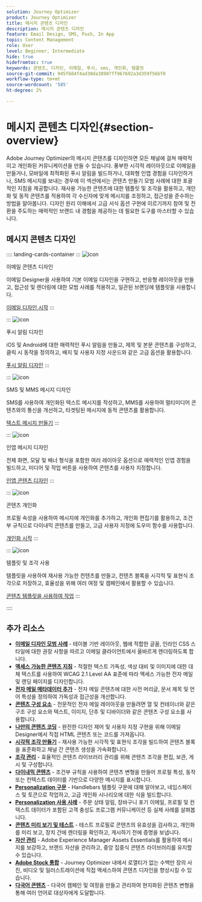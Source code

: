 ```yaml
---
solution: Journey Optimizer
product: Journey Optimizer
title: 메시지 콘텐츠 디자인
description: 메시지 콘텐츠 디자인
feature: Email Design, SMS, Push, In App
topic: Content Management
role: User
level: Beginner, Intermediate
hide: true
hidefromtoc: true
keywords: 콘텐츠, 디자인, 이메일, 푸시, sms, 개인화, 템플릿
source-git-commit: 945f684f4ad30da38907ff967692a3d359f56bf0
workflow-type: tm+mt
source-wordcount: '585'
ht-degree: 2%

---
```


# 메시지 콘텐츠 디자인{#section-overview}

Adobe Journey Optimizer의 메시지 콘텐츠를 디자인하면 모든 채널에 걸쳐 매력적이고 개인화된 커뮤니케이션을 만들 수 있습니다. 풍부한 시각적 레이아웃으로 이메일을 만들거나, 모바일에 최적화된 푸시 알림을 빌드하거나, 대화형 인앱 경험을 디자인하거나, SMS 메시지를 보내는 경우에 이 섹션에서는 콘텐츠 만들기 모범 사례에 대한 포괄적인 지침을 제공합니다. 재사용 가능한 콘텐츠에 대한 템플릿 및 조각을 활용하고, 개인화 및 동적 콘텐츠를 적용하여 각 수신자에 맞게 메시지를 조정하고, 접근성을 준수하는 방법을 알아봅니다. 디자인 원리 이해에서 고급 서식 옵션 구현에 이르기까지 참여 및 전환을 주도하는 매력적인 브랜드 내 경험을 제공하는 데 필요한 도구를 마스터할 수 있습니다.

## 메시지 콘텐츠 디자인

:::: landing-cards-container
:::
![icon](https://cdn.experienceleague.adobe.com/icons/list-check.svg?lang=ko)

이메일 콘텐츠 디자인

이메일 Designer을 사용하여 기본 이메일 디자인을 구현하고, 반응형 레이아웃을 만들고, 접근성 및 렌더링에 대한 모범 사례를 적용하고, 일관된 브랜딩에 템플릿을 사용합니다.

[이메일 디자인 시작](../email/get-started-email-design.md)
:::

:::
![icon](https://cdn.experienceleague.adobe.com/icons/paper-plane.svg?lang=ko)

푸시 알림 디자인

iOS 및 Android에 대한 매력적인 푸시 알림을 만들고, 제목 및 본문 콘텐츠를 구성하고, 클릭 시 동작을 정의하고, 배지 및 사용자 지정 사운드와 같은 고급 옵션을 활용합니다.

[푸시 알림 디자인](../push/design-push.md)
:::

:::
![icon](https://cdn.experienceleague.adobe.com/icons/message.svg?lang=ko)

SMS 및 MMS 메시지 디자인

SMS를 사용하여 개인화된 텍스트 메시지를 작성하고, MMS를 사용하여 멀티미디어 콘텐츠와의 통신을 개선하고, 타겟팅된 메시지에 동적 콘텐츠를 활용합니다.

[텍스트 메시지 만들기](../sms/create-sms.md)
:::

:::
![icon](https://cdn.experienceleague.adobe.com/icons/mobile.svg?lang=ko)

인앱 메시지 디자인

전체 화면, 모달 및 배너 형식을 포함한 여러 레이아웃 옵션으로 매력적인 인앱 경험을 빌드하고, 미디어 및 작업 버튼을 사용하여 콘텐츠를 사용자 지정합니다.

[인앱 콘텐츠 디자인](../in-app/design-in-app.md)
:::

:::
![icon](https://cdn.experienceleague.adobe.com/icons/screwdriver-wrench.svg?lang=ko)

콘텐츠 개인화

프로필 속성을 사용하여 메시지에 개인화를 추가하고, 개인화 편집기를 활용하고, 조건부 규칙으로 다이내믹 콘텐츠를 만들고, 고급 사용자 지정에 도우미 함수를 사용합니다.

[개인화 시작](../personalization/personalize.md)
:::

:::
![icon](https://cdn.experienceleague.adobe.com/icons/puzzle-piece.svg?lang=ko)

템플릿 및 조각 사용

템플릿을 사용하여 재사용 가능한 컨텐츠를 만들고, 컨텐츠 블록을 시각적 및 표현식 조각으로 저장하고, 효율성을 위해 여러 여정 및 캠페인에서 활용할 수 있습니다.

[콘텐츠 템플릿을 사용하여 작업](../content-management/use-content-templates.md)
:::

::::


## 추가 리소스

- **[이메일 디자인 모범 사례](../email/get-started-email-design.md#best-practices)** - 테이블 기반 레이아웃, 웹에 적합한 글꼴, 인라인 CSS 스타일에 대한 권장 사항을 따르고 이메일 클라이언트에서 올바르게 렌더링하도록 합니다.
- **[액세스 가능한 콘텐츠 지침](../email/accessible-content.md)** - 적절한 텍스트 가독성, 색상 대비 및 이미지에 대한 대체 텍스트를 사용하여 WCAG 2.1 Level AA 표준에 따라 액세스 가능한 전자 메일 및 랜딩 페이지를 디자인합니다.
- **[전자 메일 메타데이터 추가](../email/email-metadata.md)** - 전자 메일 콘텐츠에 대한 사전 머리글, 문서 제목 및 언어 특성을 정의하여 가독성과 접근성을 개선합니다.
- **[콘텐츠 구성 요소](../email/content-components.md)** - 전문적인 전자 메일 레이아웃을 만들려면 열 및 컨테이너와 같은 구조 구성 요소와 텍스트, 이미지, 단추 및 디바이더와 같은 콘텐츠 구성 요소를 사용합니다.
- **[나만의 콘텐츠 코딩](../email/code-content.md)** - 완전한 디자인 제어 및 사용자 지정 구현을 위해 이메일 Designer에서 직접 HTML 콘텐츠 또는 코드를 가져옵니다.
- **[시각적 조각 만들기](../content-management/create-fragments.md)** - 재사용 가능한 시각적 및 표현식 조각을 빌드하여 콘텐츠 블록을 표준화하고 채널 간 콘텐츠 생성을 가속화합니다.
- **[조각 관리](../content-management/manage-fragments.md)** - 효율적인 콘텐츠 라이브러리 관리를 위해 콘텐츠 조각을 편집, 보관, 게시 및 구성합니다.
- **[다이내믹 콘텐츠](../personalization/dynamic-content.md)** - 조건부 규칙을 사용하여 콘텐츠 변형을 만들어 프로필 특성, 동작 또는 컨텍스트 데이터를 기반으로 다양한 메시지를 표시합니다.
- **[Personalization 구문](../personalization/personalization-syntax.md)** - Handlebars 템플릿 구문에 대해 알아보고, 네임스페이스 및 토큰으로 작업하고, 고급 개인화 시나리오에 대한 식을 빌드합니다.
- **[Personalization 사용 사례](../personalization/personalization-use-case.md)** - 주문 상태 알림, 장바구니 포기 이메일, 프로필 및 컨텍스트 데이터가 포함된 고객 충성도 프로그램 커뮤니케이션 등 실제 사례를 살펴봅니다.
- **[콘텐츠 미리 보기 및 테스트](../content-management/preview-test.md)** - 테스트 프로필로 콘텐츠의 유효성을 검사하고, 개인화를 미리 보고, 장치 간에 렌더링을 확인하고, 게시하기 전에 증명을 보냅니다.
- **[자산 관리](../integrations/assets.md)** - Adobe Experience Manager Assets Essentials를 활용하여 메시지를 보강하고, 브랜드 자산을 관리하고, 중앙 집중식 콘텐츠 라이브러리를 유지할 수 있습니다.
- **[Adobe Stock 통합](../integrations/stock.md)** - Journey Optimizer 내에서 로열티가 없는 수백만 장의 사진, 비디오 및 일러스트레이션에 직접 액세스하여 콘텐츠 디자인을 향상시킬 수 있습니다.
- **[다국어 콘텐츠](../content-management/multilingual-gs.md)** - 다국어 캠페인 및 여정을 만들고 관리하여 현지화된 콘텐츠 변형을 통해 여러 언어로 대상자에게 도달합니다.

